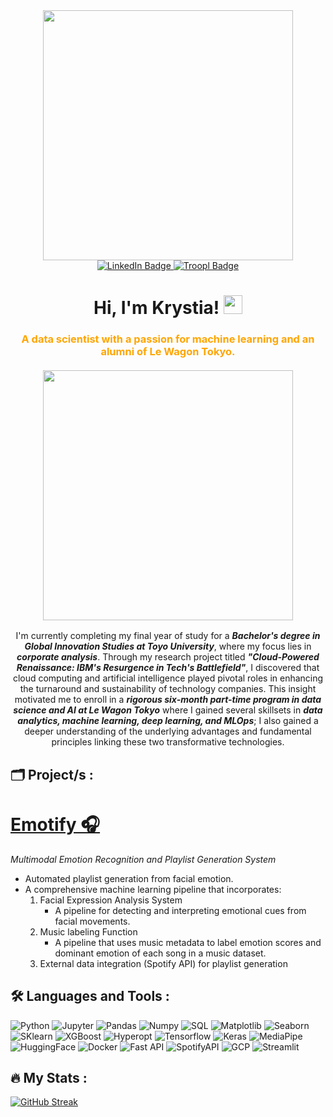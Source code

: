 <div id="header" align="center">
  <img src="https://media.giphy.com/media/v1.Y2lkPTc5MGI3NjExMWlicGVqMnY4cWpzN2UyMzFwcnA2eGtmaDEzNGtpMWJnOTNqdG5yZSZlcD12MV9pbnRlcm5hbF9naWZfYnlfaWQmY3Q9cw/HQHwvSBSy7s0AXOlWt/giphy.gif" width="400"/>
  <div id="badges">
  <a href="https://www.linkedin.com/in/krystia-lewis/">
    <img src="https://img.shields.io/badge/LinkedIn-blue?style=for-the-badge&logo=linkedin&logoColor=white" alt="LinkedIn Badge"/>
  </a>
  <a href="troopl.com/krystial">
    <img src="https://img.shields.io/badge/Porfolio-violet?style=for-the-badge" alt="Troopl Badge"/>
  </a>
  </div>  
  <img src="https://komarev.com/ghpvc/?username=krystiaL&style=flat&color=blue" alt=""/>
<h1>
  Hi, I'm Krystia!
  <img src="https://media.giphy.com/media/hvRJCLFzcasrR4ia7z/giphy.gif" width="30px"/>
</h1>
<div style="text-align: center;">
  <h3 style="color: orange;">
    <b> A data scientist with a passion for machine learning and an alumni of Le Wagon Tokyo. </b>
    <br/><br/>
    <img src="https://media.giphy.com/media/v1.Y2lkPTc5MGI3NjExcTJybnd2bzdqbXE4ZTI5ZnRwNHR4YWJyMGJtNG1yMHE3MnJqZnRtciZlcD12MV9pbnRlcm5hbF9naWZfYnlfaWQmY3Q9cw/jPBUNA7Um4y3jdJmfg/giphy.gif" width="400"/>
  </h3>
  <p>
    I'm currently completing my final year of study for a <i><b>Bachelor's degree in Global Innovation Studies at Toyo University</b></i>, where my focus lies in <i><b>corporate analysis</b></i>. 
Through my research project titled <i><b>"Cloud-Powered Renaissance: IBM's Resurgence in Tech's Battlefield"</b></i>, I discovered that cloud computing and artificial intelligence played pivotal roles in enhancing the turnaround and sustainability of technology companies. This insight motivated me to enroll in a <i><b>rigorous six-month part-time program in data science and AI at Le Wagon Tokyo</b></i> where I gained several skillsets in <i><b>data analytics, machine learning, deep learning, and MLOps</b></i>; I also gained a deeper understanding of the underlying advantages and fundamental principles linking these two transformative technologies.
  </p>
</div>
</div>

## 🗂️ Project/s :

# [Emotify 🎧](https://github.com/Atsuto-LeWagon/Emotify)
*Multimodal Emotion Recognition and Playlist Generation System*
- Automated playlist generation from facial emotion.
-  A comprehensive machine learning pipeline that incorporates:
   1. Facial Expression Analysis System 
        - A pipeline for detecting and interpreting emotional cues from facial movements. 
   2. Music labeling Function 
        - A pipeline that uses music metadata to label emotion scores and dominant emotion of each song in a music dataset.
   3. External data integration (Spotify API) for playlist generation

## :hammer_and_wrench: Languages and Tools :

![Python](https://img.shields.io/badge/Language-Python-informational?style=flat&logo=python&logoColor=white&color=orange)
![Jupyter](https://img.shields.io/badge/Jupyter-Notebook-orange?style=flat&logo=jupyter&logoColor=white)
![Pandas](https://img.shields.io/badge/Pandas-Data-00cc99?style=flat&logo=pandas&logoColor=white)
![Numpy](https://img.shields.io/badge/Numpy-Data-00cc99?style=flat&logo=numpy&logoColor=white)
![SQL](https://img.shields.io/badge/SQL-Database-00cc99?style=flat&logo=sql&logoColor=white)
![Matplotlib](https://img.shields.io/badge/Matplotlib-Visualization-00cc99?style=flat&logo=matplotlib&logoColor=white)
![Seaborn](https://img.shields.io/badge/Seaborn-Visualization-00cc99?style=flat&logo=seaborn&logoColor=white)
![SKlearn](https://img.shields.io/badge/Scikit--learn-Machine%20Learning-3399ff?style=flat&logo=scikit-learn&logoColor=white)
![XGBoost](https://img.shields.io/badge/XGBoost-Machine%20Learning-3399ff?style=flat&logo=xgboost&logoColor=white)
![Hyperopt](https://img.shields.io/badge/Hyperopt-Hyperparameter%20optimization-3399ff?style=flat&logo=hyperopt&logoColor=white)
![Tensorflow](https://img.shields.io/badge/TensorFlow-Deep%20Learning-3399ff?style=flat&logo=tensorflow&logoColor=white)
![Keras](https://img.shields.io/badge/Keras-Deep%20Learning-3399ff?style=flat&logo=keras&logoColor=white)
![MediaPipe](https://img.shields.io/badge/MediaPipe-Deep%20Learning-3399ff?style=flat&logo=mediapipe&logoColor=white)
![HuggingFace](https://img.shields.io/badge/Hugging%20Face-Deep%20Learning-3399ff?style=flat&logo=hugging%20face&logoColor=white)
![Docker](https://img.shields.io/badge/Docker-Container-3bb300?style=flat&logo=docker&logoColor=white)
![Fast API](https://img.shields.io/badge/Fast-API-3bb300?style=flat&logo=fastapi&logoColor=white)
![SpotifyAPI](https://img.shields.io/badge/Spotify-Web%20API-3bb300?style=flat&logo=spotify&logoColor=white)
![GCP](https://img.shields.io/badge/Google%20Cloud-Platform-3bb300?style=flat&logo=googlecloud&logoColor=white)
![Streamlit](https://img.shields.io/badge/Streamlit-Framework-e62e00?style=flat&logo=streamlit&logoColor=white)

## :fire: My Stats :

[![GitHub Streak](http://github-readme-streak-stats.herokuapp.com?user=krystiaL&theme=dark&background=13263a)](https://git.io/streak-stats)


<!---
krystiaL/krystiaL is a ✨ special ✨ repository because its `README.md` (this file) appears on your GitHub profile.
You can click the Preview link to take a look at your changes.
--->
